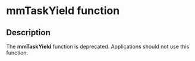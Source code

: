 # mmTaskYield function

## Description

The **mmTaskYield** function is deprecated. Applications should not use this function.